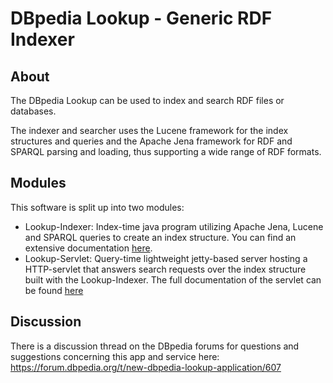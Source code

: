 # DBpedia Lookup - Generic RDF Indexer

## About

The DBpedia Lookup can be used to index and search RDF files or databases. 

The indexer and searcher uses the Lucene framework for the index structures and queries and the Apache Jena framework for RDF and SPARQL parsing and loading, thus supporting a wide range of RDF formats.

## Modules

This software is split up into two modules:
* Lookup-Indexer: Index-time java program utilizing Apache Jena, Lucene and SPARQL queries to create an index structure. You can find an extensive documentation [here](./lookup-indexer/README.md).
* Lookup-Servlet: Query-time lightweight jetty-based server hosting a HTTP-servlet that answers search requests over the index structure built with the Lookup-Indexer. The full documentation of the servlet can be found [here](./lookup-servlet/README.md)

## Discussion

There is a discussion thread on the DBpedia forums for questions and suggestions concerning this app and service here: https://forum.dbpedia.org/t/new-dbpedia-lookup-application/607
